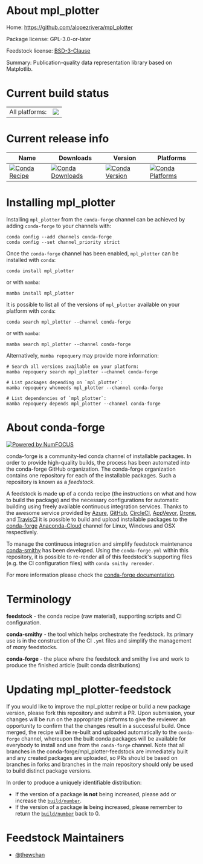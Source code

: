 About mpl_plotter
=================

Home: https://github.com/alopezrivera/mpl_plotter

Package license: GPL-3.0-or-later

Feedstock license: [BSD-3-Clause](https://github.com/conda-forge/mpl_plotter-feedstock/blob/main/LICENSE.txt)

Summary: Publication-quality data representation library based on Matplotlib.

Current build status
====================


<table><tr><td>All platforms:</td>
    <td>
      <a href="https://dev.azure.com/conda-forge/feedstock-builds/_build/latest?definitionId=16695&branchName=main">
        <img src="https://dev.azure.com/conda-forge/feedstock-builds/_apis/build/status/mpl_plotter-feedstock?branchName=main">
      </a>
    </td>
  </tr>
</table>

Current release info
====================

| Name | Downloads | Version | Platforms |
| --- | --- | --- | --- |
| [![Conda Recipe](https://img.shields.io/badge/recipe-mpl_plotter-green.svg)](https://anaconda.org/conda-forge/mpl_plotter) | [![Conda Downloads](https://img.shields.io/conda/dn/conda-forge/mpl_plotter.svg)](https://anaconda.org/conda-forge/mpl_plotter) | [![Conda Version](https://img.shields.io/conda/vn/conda-forge/mpl_plotter.svg)](https://anaconda.org/conda-forge/mpl_plotter) | [![Conda Platforms](https://img.shields.io/conda/pn/conda-forge/mpl_plotter.svg)](https://anaconda.org/conda-forge/mpl_plotter) |

Installing mpl_plotter
======================

Installing `mpl_plotter` from the `conda-forge` channel can be achieved by adding `conda-forge` to your channels with:

```
conda config --add channels conda-forge
conda config --set channel_priority strict
```

Once the `conda-forge` channel has been enabled, `mpl_plotter` can be installed with `conda`:

```
conda install mpl_plotter
```

or with `mamba`:

```
mamba install mpl_plotter
```

It is possible to list all of the versions of `mpl_plotter` available on your platform with `conda`:

```
conda search mpl_plotter --channel conda-forge
```

or with `mamba`:

```
mamba search mpl_plotter --channel conda-forge
```

Alternatively, `mamba repoquery` may provide more information:

```
# Search all versions available on your platform:
mamba repoquery search mpl_plotter --channel conda-forge

# List packages depending on `mpl_plotter`:
mamba repoquery whoneeds mpl_plotter --channel conda-forge

# List dependencies of `mpl_plotter`:
mamba repoquery depends mpl_plotter --channel conda-forge
```


About conda-forge
=================

[![Powered by
NumFOCUS](https://img.shields.io/badge/powered%20by-NumFOCUS-orange.svg?style=flat&colorA=E1523D&colorB=007D8A)](https://numfocus.org)

conda-forge is a community-led conda channel of installable packages.
In order to provide high-quality builds, the process has been automated into the
conda-forge GitHub organization. The conda-forge organization contains one repository
for each of the installable packages. Such a repository is known as a *feedstock*.

A feedstock is made up of a conda recipe (the instructions on what and how to build
the package) and the necessary configurations for automatic building using freely
available continuous integration services. Thanks to the awesome service provided by
[Azure](https://azure.microsoft.com/en-us/services/devops/), [GitHub](https://github.com/),
[CircleCI](https://circleci.com/), [AppVeyor](https://www.appveyor.com/),
[Drone](https://cloud.drone.io/welcome), and [TravisCI](https://travis-ci.com/)
it is possible to build and upload installable packages to the
[conda-forge](https://anaconda.org/conda-forge) [Anaconda-Cloud](https://anaconda.org/)
channel for Linux, Windows and OSX respectively.

To manage the continuous integration and simplify feedstock maintenance
[conda-smithy](https://github.com/conda-forge/conda-smithy) has been developed.
Using the ``conda-forge.yml`` within this repository, it is possible to re-render all of
this feedstock's supporting files (e.g. the CI configuration files) with ``conda smithy rerender``.

For more information please check the [conda-forge documentation](https://conda-forge.org/docs/).

Terminology
===========

**feedstock** - the conda recipe (raw material), supporting scripts and CI configuration.

**conda-smithy** - the tool which helps orchestrate the feedstock.
                   Its primary use is in the construction of the CI ``.yml`` files
                   and simplify the management of *many* feedstocks.

**conda-forge** - the place where the feedstock and smithy live and work to
                  produce the finished article (built conda distributions)


Updating mpl_plotter-feedstock
==============================

If you would like to improve the mpl_plotter recipe or build a new
package version, please fork this repository and submit a PR. Upon submission,
your changes will be run on the appropriate platforms to give the reviewer an
opportunity to confirm that the changes result in a successful build. Once
merged, the recipe will be re-built and uploaded automatically to the
`conda-forge` channel, whereupon the built conda packages will be available for
everybody to install and use from the `conda-forge` channel.
Note that all branches in the conda-forge/mpl_plotter-feedstock are
immediately built and any created packages are uploaded, so PRs should be based
on branches in forks and branches in the main repository should only be used to
build distinct package versions.

In order to produce a uniquely identifiable distribution:
 * If the version of a package **is not** being increased, please add or increase
   the [``build/number``](https://docs.conda.io/projects/conda-build/en/latest/resources/define-metadata.html#build-number-and-string).
 * If the version of a package **is** being increased, please remember to return
   the [``build/number``](https://docs.conda.io/projects/conda-build/en/latest/resources/define-metadata.html#build-number-and-string)
   back to 0.

Feedstock Maintainers
=====================

* [@thewchan](https://github.com/thewchan/)

